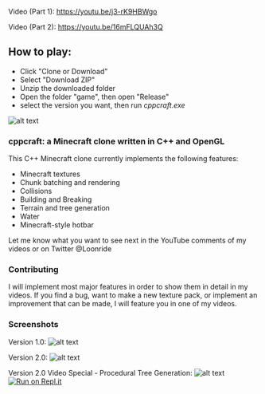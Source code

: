 Video (Part 1): https://youtu.be/j3-rK9HBWgo

Video (Part 2): https://youtu.be/16mFLQUAh3Q

## How to play:
- Click "Clone or Download"
- Select "Download ZIP"
- Unzip the downloaded folder
- Open the folder "game", then open "Release"
- select the version you want, then run *cppcraft.exe*

![alt text](https://firebasestorage.googleapis.com/v0/b/loon-ride-webpage.appspot.com/o/media%2F-LFK2uoj1IofLXaYhjEy?alt=media&token=1caf42a6-9416-4026-88bc-e508ff2b36c8 "C++ Minecraft Clone")

### cppcraft: a Minecraft clone written in C++ and OpenGL

This C++ Minecraft clone currently implements the following features:
- Minecraft textures
- Chunk batching and rendering
- Collisions
- Building and Breaking
- Terrain and tree generation
- Water
- Minecraft-style hotbar

Let me know what you want to see next in the YouTube comments of my videos or on Twitter @Loonride

### Contributing

I will implement most major features in order to show them in detail in my videos. If you find a bug, want to make a new texture pack, or implement an improvement that can be made, I will feature you in one of my videos.

### Screenshots

Version 1.0:
![alt text](https://firebasestorage.googleapis.com/v0/b/loon-ride-webpage.appspot.com/o/media%2F-LFK6BmPSp2qDyXZKhyH?alt=media&token=5102ccaf-c0b2-4c3c-b964-546f908588f6 "Version 1.0 C++ Minecraft Clone")

Version 2.0:
![alt text](https://firebasestorage.googleapis.com/v0/b/loon-ride-webpage.appspot.com/o/media%2F-LFK6F6hhmf804cvWKWA?alt=media&token=17daad3a-8797-4903-8dcf-e03f3b1e4895 "Version 2.0 C++ Minecraft Clone")

Version 2.0 Video Special - Procedural Tree Generation:
![alt text](https://firebasestorage.googleapis.com/v0/b/loon-ride-webpage.appspot.com/o/media%2F-LFK6HFBVZbLoZ-a6ZO7?alt=media&token=e2fe8b84-efe0-4e9d-be0b-5f787f05d547 "Version 2.0 Procedural Tree Generation")
[![Run on Repl.it](https://repl.it/badge/github/Loonride/cppcraft)](https://repl.it/github/Loonride/cppcraft)
